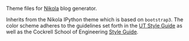 Theme files for [Nikola](http://getnikola.com) blog generator.

Inherits from the Nikola IPython theme which is based on `bootstrap3`.  The color
scheme adheres to the guidelines set forth in the [UT Style Guide](http://www.utexas.edu/brand-guidelines/visual-style-guide) as well as the Cockrell School of Engineering [Style Guide](http://www.engr.utexas.edu/news/media/213-visual-brand-standards).
